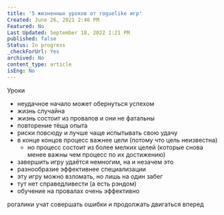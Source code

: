 ```yaml
---
title: '5 жизненных уроков от roguelike игр'
Created: June 26, 2021 2:46 PM
Featured: No
Last Updated: September 18, 2022 1:21 PM
published: false
Status: In progress
_checkForUrl: Yes
archived: No
content_type: article
isEng: No
---
```


Уроки

- неудачное начало может обернуться успехом
- жизнь случайна
- жизнь состоит из провалов и они не фатальны
- повторение тёща опыта
- риски повсюду и лучше чаще испытывать свою удачу
- в конце концов процесс важнее цели (потому что цель неизвестна)
    - но процесс состоит из более мелких целей (которые снова менее важны чем процесс по их достижению)
- завершить игру удаётся немногим, на и незачем это
- разнообразие эффективнее специализации
- эту игру можно взломать, но лишь на один забег
- тут нет справедливести (а есть рэндом)
- обучение на провалах очень эффективно

рогалики учат совершать ошибки и продолжать двигаться вперед
